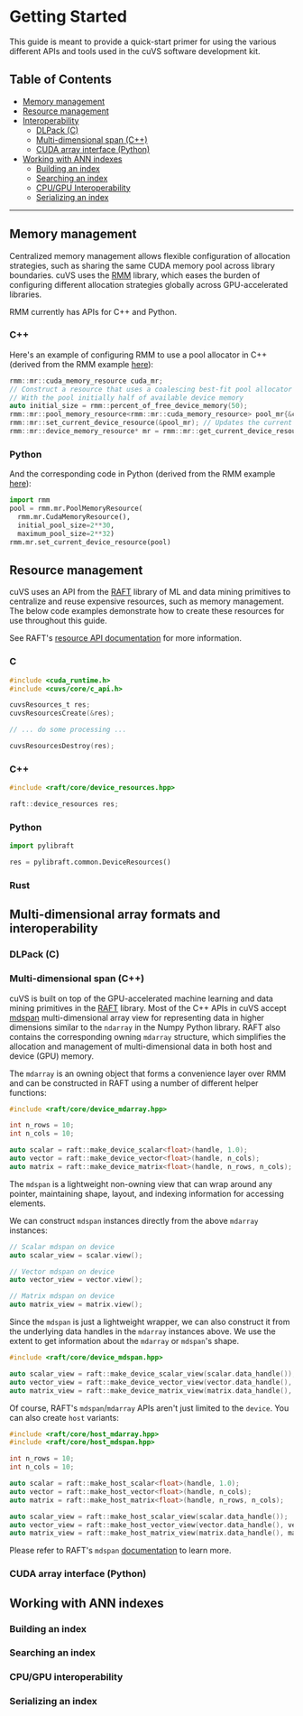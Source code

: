 # Getting Started

This guide is meant to provide a quick-start primer for using the various different APIs and tools used in the cuVS software development kit. 

## Table of Contents

- [Memory management](#memory-management)
- [Resource management](#resource-management)
- [Interoperability](#multi-dimensional-array-formats-and-interoperability)
  - [DLPack (C)](#dlpack-c)
  - [Multi-dimensional span (C++)](#multi-dimensional-span-c)
  - [CUDA array interface (Python)](#cuda-array-interface-python)
- [Working with ANN indexes](#working-with-ann-indexes)
  - [Building an index](#building-an-index)
  - [Searching an index](#searching-an-index)
  - [CPU/GPU Interoperability](#cpu-gpu-interoperability)
  - [Serializing an index](#serializing-an-index)

------

## Memory management

Centralized memory management allows flexible configuration of allocation strategies, such as sharing the same CUDA memory pool across library boundaries. cuVS uses the [RMM](https://github.com/rapidsai/rmm) library, which eases the burden of configuring different allocation strategies globally across GPU-accelerated libraries. 

RMM currently has APIs for C++ and Python.

### C++

Here's an example of configuring RMM to use a pool allocator in C++ (derived from the RMM example [here](https://github.com/rapidsai/rmm?tab=readme-ov-file#example)):

```c++
rmm::mr::cuda_memory_resource cuda_mr;
// Construct a resource that uses a coalescing best-fit pool allocator
// With the pool initially half of available device memory
auto initial_size = rmm::percent_of_free_device_memory(50);
rmm::mr::pool_memory_resource<rmm::mr::cuda_memory_resource> pool_mr{&cuda_mr, initial_size};
rmm::mr::set_current_device_resource(&pool_mr); // Updates the current device resource pointer to `pool_mr`
rmm::mr::device_memory_resource* mr = rmm::mr::get_current_device_resource(); // Points to `pool_mr`
```

### Python

And the corresponding code in Python (derived from the RMM example [here](https://github.com/rapidsai/rmm?tab=readme-ov-file#memoryresource-objects)):
```python
import rmm
pool = rmm.mr.PoolMemoryResource(
  rmm.mr.CudaMemoryResource(),
  initial_pool_size=2**30,
  maximum_pool_size=2**32)
rmm.mr.set_current_device_resource(pool)
```


## Resource management

cuVS uses an API from the [RAFT](https://github.com/rapidsai/raft) library of ML and data mining primitives to centralize and reuse expensive resources, such as memory management. The below code examples demonstrate how to create these resources for use throughout this guide.

See RAFT's [resource API documentation](https://docs.rapids.ai/api/raft/nightly/cpp_api/core_resources/) for more information. 

### C

```c
#include <cuda_runtime.h>
#include <cuvs/core/c_api.h>

cuvsResources_t res;
cuvsResourcesCreate(&res);

// ... do some processing ...

cuvsResourcesDestroy(res);
```

### C++

```c++
#include <raft/core/device_resources.hpp>

raft::device_resources res;
```

### Python

```Python
import pylibraft

res = pylibraft.common.DeviceResources()
```

### Rust




## Multi-dimensional array formats and interoperability


### DLPack (C)



### Multi-dimensional span (C++)

cuVS is built on top of the GPU-accelerated machine learning and data mining primitives in the [RAFT](https://github.com/rapidsai/raft) library. Most of the C++ APIs in cuVS accept [mdspan](https://arxiv.org/abs/2010.06474) multi-dimensional array view for representing data in higher dimensions similar to the `ndarray` in the Numpy Python library. RAFT also contains the corresponding owning `mdarray` structure, which simplifies the allocation and management of multi-dimensional data in both host and device (GPU) memory.

The `mdarray` is an owning object that forms a convenience layer over RMM and can be constructed in RAFT using a number of different helper functions:

```c++
#include <raft/core/device_mdarray.hpp>

int n_rows = 10;
int n_cols = 10;

auto scalar = raft::make_device_scalar<float>(handle, 1.0);
auto vector = raft::make_device_vector<float>(handle, n_cols);
auto matrix = raft::make_device_matrix<float>(handle, n_rows, n_cols);
```

The `mdspan` is a lightweight non-owning view that can wrap around any pointer, maintaining shape, layout, and indexing information for accessing elements.

We can construct `mdspan` instances directly from the above `mdarray` instances:

```c++
// Scalar mdspan on device
auto scalar_view = scalar.view();

// Vector mdspan on device
auto vector_view = vector.view();

// Matrix mdspan on device
auto matrix_view = matrix.view();
```
Since the `mdspan` is just a lightweight wrapper, we can also construct it from the underlying data handles in the `mdarray` instances above. We use the extent to get information about the `mdarray` or `mdspan`'s shape.

```c++
#include <raft/core/device_mdspan.hpp>

auto scalar_view = raft::make_device_scalar_view(scalar.data_handle());
auto vector_view = raft::make_device_vector_view(vector.data_handle(), vector.extent(0));
auto matrix_view = raft::make_device_matrix_view(matrix.data_handle(), matrix.extent(0), matrix.extent(1));
```

Of course, RAFT's `mdspan`/`mdarray` APIs aren't just limited to the `device`. You can also create `host` variants:

```c++
#include <raft/core/host_mdarray.hpp>
#include <raft/core/host_mdspan.hpp>

int n_rows = 10;
int n_cols = 10;

auto scalar = raft::make_host_scalar<float>(handle, 1.0);
auto vector = raft::make_host_vector<float>(handle, n_cols);
auto matrix = raft::make_host_matrix<float>(handle, n_rows, n_cols);

auto scalar_view = raft::make_host_scalar_view(scalar.data_handle());
auto vector_view = raft::make_host_vector_view(vector.data_handle(), vector.extent(0));
auto matrix_view = raft::make_host_matrix_view(matrix.data_handle(), matrix.extent(0), matrix.extent(1));
```

Please refer to RAFT's `mdspan` [documentation](https://docs.rapids.ai/api/raft/stable/cpp_api/mdspan/) to learn more. 


### CUDA array interface (Python)



## Working with ANN indexes



### Building an index

### Searching an index

### CPU/GPU interoperability

### Serializing an index